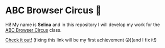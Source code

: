 # ABC Browser Circus 🎪

Hi! My name is **Selina** and in this repository I will develop my work for the [ABC Browser Circus](https://abc.leoneckert.com) class.

[Check it out!](https://github.com/selinachang819/abc-student-repo/tree/master/projects/coding-foundation) (fixing this link will be my first achievement 😜)(and I fix it!)
